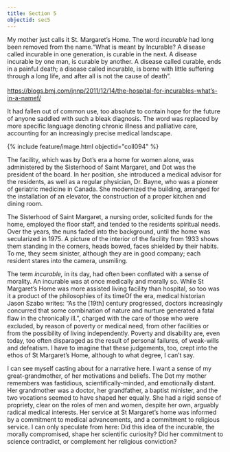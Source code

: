 ```yaml
---
title: Section 5
objectid: sec5
---
```


My mother just calls it St. Margaret’s Home. The word *incurable* had long been removed from the name.<span class="aside">“What is meant by Incurable? A disease called incurable in one generation, is curable in the next. A disease incurable by one man, is curable by another. A disease called curable, ends in a painful death; a disease called incurable, is borne with little suffering through a long life, and after all is not the cause of death”.<br><br>
<https://blogs.bmj.com/jnnp/2011/12/14/the-hospital-for-incurables-what’s-in-a-namef/></span> 

It had fallen out of common use, too absolute to contain hope for the future of anyone saddled with such a bleak diagnosis. The word was replaced by more specific language denoting chronic illness and palliative care, accounting for an increasingly precise medical landscape.  

{% include feature/image.html objectid="coll094" %}

The facility, which was by Dot’s era a home for women alone, was administered by the Sisterhood of Saint Margaret, and Dot was the president of the board.  In her position, she introduced a medical advisor for the residents, as well as a regular physician, Dr. Bayne, who was a pioneer of geriatric medicine in Canada.  She modernized the building, arranged for the installation of an elevator, the construction of a proper kitchen and dining room.   

The Sisterhood of Saint Margaret, a nursing order, solicited funds for the home, employed the floor staff, and tended to the residents spiritual needs. Over the years, the nuns faded into the background, until the home was secularized in 1975\.  A picture of the interior of the facility from 1933 shows them standing in the corners, heads bowed, faces shielded by their habits.  To me, they seem sinister, although they are in good company; each resident stares into the camera, unsmiling.  

The term *incurable,* in its day, had often been conflated with a sense of morality. An incurable was at once medically and morally so. While St Margaret’s Home was more assisted living facility than hospital, so too was it a product of the philosophies of its time<span class="aside">Of the era, medical historian Jason Szabo writes: “As the [19th] century progressed, doctors increasingly concurred that some combination of nature and nurture generated a fatal ﬂaw in the chronically ill.”</span>, charged with the care of those who were excluded, by reason of poverty or medical need, from other facilities or from the possibility of living independently.  Poverty and disability are, even today, too often disparaged as the result of personal failures, of weak-wills and defeatism. I have to imagine that these judgements, too, crept into the ethos of St Margaret’s Home, although to what degree, I can’t say.  

I can see myself casting about for a narrative here.  I want a sense of my great-grandmother, of her motivations and beliefs.  The Dot my mother remembers was fastidious, scientifically-minded, and emotionally distant. Her grandmother was a doctor, her grandfather, a baptist minister, and the two vocations seemed to have shaped her equally. She had a rigid sense of propriety, clear on the roles of men and women, despite her own, arguably radical medical interests. Her service at St Margaret’s home was informed by a commitment to medical advancements, and a commitment to religious service.  I can only speculate from here: Did this idea of the incurable, the morally compromised, shape her scientific curiosity? Did her commitment to science contradict, or complement her religious conviction?  
 